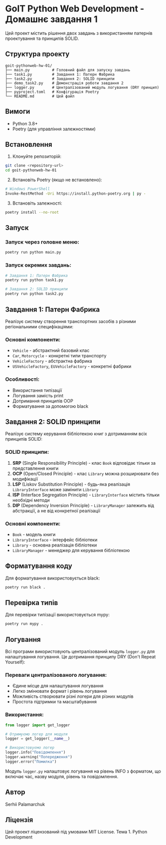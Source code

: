 # GoIT Python Web Development - Домашнє завдання 1

Цей проект містить рішення двох завдань з використанням патернів проектування та принципів SOLID.

## Структура проекту

```
goit-pythonweb-hw-01/
├── main.py          # Головний файл для запуску завдань
├── task1.py         # Завдання 1: Патерн Фабрика
├── task2.py         # Завдання 2: SOLID принципи
├── demo_task2.py    # Демонстрація роботи завдання 2
├── logger.py        # Централізований модуль логування (DRY принцип)
├── pyproject.toml   # Конфігурація Poetry
└── README.md        # Цей файл
```

## Вимоги

- Python 3.8+
- Poetry (для управління залежностями)

## Встановлення

1. Клонуйте репозиторій:
```bash
git clone <repository-url>
cd goit-pythonweb-hw-01
```

2. Встановіть Poetry (якщо не встановлено):
```bash
# Windows PowerShell
Invoke-RestMethod -Uri https://install.python-poetry.org | py -
```

3. Встановіть залежності:
```bash
poetry install --no-root
```

## Запуск

### Запуск через головне меню:
```bash
poetry run python main.py
```

### Запуск окремих завдань:
```bash
# Завдання 1: Патерн Фабрика
poetry run python task1.py

# Завдання 2: SOLID принципи
poetry run python task2.py
```

## Завдання 1: Патерн Фабрика

Реалізує систему створення транспортних засобів з різними регіональними специфікаціями:

### Основні компоненти:
- `Vehicle` - абстрактний базовий клас
- `Car`, `Motorcycle` - конкретні типи транспорту
- `VehicleFactory` - абстрактна фабрика
- `USVehicleFactory`, `EUVehicleFactory` - конкретні фабрики

### Особливості:
- Використання типізації
- Логування замість print
- Дотримання принципів OOP
- Форматування за допомогою black

## Завдання 2: SOLID принципи

Реалізує систему керування бібліотекою книг з дотриманням всіх принципів SOLID:

### SOLID принципи:
1. **SRP** (Single Responsibility Principle) - клас `Book` відповідає тільки за представлення книги
2. **OCP** (Open/Closed Principle) - клас `Library` можна розширювати без модифікації
3. **LSP** (Liskov Substitution Principle) - будь-яка реалізація `LibraryInterface` може замінити `Library`
4. **ISP** (Interface Segregation Principle) - `LibraryInterface` містить тільки необхідні методи
5. **DIP** (Dependency Inversion Principle) - `LibraryManager` залежить від абстракції, а не від конкретної реалізації

### Основні компоненти:
- `Book` - модель книги
- `LibraryInterface` - інтерфейс бібліотеки
- `Library` - основна реалізація бібліотеки
- `LibraryManager` - менеджер для керування бібліотекою

## Форматування коду

Для форматування використовується black:
```bash
poetry run black .
```

## Перевірка типів

Для перевірки типізації використовується mypy:
```bash
poetry run mypy .
```

## Логування

Всі програми використовують централізований модуль `logger.py` для налаштування логування. Це дотримання принципу DRY (Don't Repeat Yourself):

### Переваги централізованого логування:
- Єдине місце для налаштування логування
- Легко змінювати формат і рівень логування
- Можливість створювати різні логери для різних модулів
- Простота підтримки та масштабування

### Використання:
```python
from logger import get_logger

# Отримуємо логер для модуля
logger = get_logger(__name__)

# Використовуємо логер
logger.info("Повідомлення")
logger.warning("Попередження")
logger.error("Помилка")
```

Модуль `logger.py` налаштовує логування на рівень INFO з форматом, що включає час, назву модуля, рівень та повідомлення.

## Автор

Serhii Palamarchuk

## Ліцензія

Цей проект ліцензований під умовами MIT License.
Тема 1. Python Development

